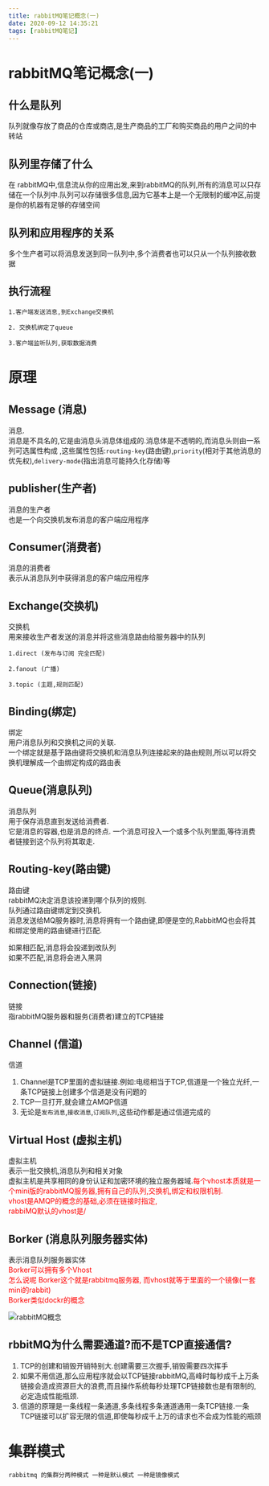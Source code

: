 ```yaml
---
title: rabbitMQ笔记概念(一)
date: 2020-09-12 14:35:21
tags: [rabbitMQ笔记]
---
```


# rabbitMQ笔记概念(一)
## 什么是队列

队列就像存放了商品的仓库或商店,是生产商品的工厂和购买商品的用户之间的中转站

## 队列里存储了什么
在  rabbitMQ中,信息流从你的应用出发,来到rabbitMQ的队列,所有的消息可以只存储在一个队列中.队列可以存储很多信息,因为它基本上是一个无限制的缓冲区,前提是你的机器有足够的存储空间

## 队列和应用程序的关系
  多个生产者可以将消息发送到同一队列中,多个消费者也可以只从一个队列接收数据

  <!--more-->
##   执行流程
```
1.客户端发送消息,到Exchange交换机

2. 交换机绑定了queue

3.客户端监听队列,获取数据消费
```

# 原理
## Message (消息)
 消息.  
 消息是不具名的,它是由消息头消息体组成的.消息体是不透明的,而消息头则由一系列可选属性构成  ,这些属性包括:`routing-key`(路由键),`priority`(相对于其他消息的优先权),`delivery-mode`(指出消息可能持久化存储)等

## publisher(生产者)
消息的生产者  
也是一个向交换机发布消息的客户端应用程序

## Consumer(消费者)
消息的消费者  
表示从消息队列中获得消息的客户端应用程序

## Exchange(交换机)
 交换机  
 用来接收生产者发送的消息并将这些消息路由给服务器中的队列
```
1.direct (发布与订阅 完全匹配)

2.fanout (广播)

3.topic (主题,规则匹配)
```

## Binding(绑定)
 绑定  
 用户消息队列和交换机之间的关联.  
 一个绑定就是基于路由键将交换机和消息队列连接起来的路由规则,所以可以将交换机理解成一个由绑定构成的路由表

## Queue(消息队列)
 消息队列  
 用于保存消息直到发送给消费者.   
 它是消息的容器,也是消息的终点. 一个消息可投入一个或多个队列里面,等待消费者链接到这个队列将其取走.

## Routing-key(路由键)
 路由键  
 rabbitMQ决定消息该投递到哪个队列的规则.  
 队列通过路由键绑定到交换机.  
 消息发送给MQ服务器时,消息将拥有一个路由键,即便是空的,RabbitMQ也会将其和绑定使用的路由键进行匹配.

  如果相匹配,消息将会投递到改队列  
  如果不匹配,消息将会进入黑洞

## Connection(链接)
 链接  
 指rabbitMQ服务器和服务(消费者)建立的TCP链接

## Channel (信道)
  信道  
1. Channel是TCP里面的虚拟链接.例如:电缆相当于TCP,信道是一个独立光纤,一条TCP链接上创建多个信道是没有问题的
2. TCP一旦打开,就会建立AMQP信道
3. 无论是`发布消息`,`接收消息`,`订阅队列`,这些动作都是通过信道完成的

## Virtual Host (虚拟主机)
 虚拟主机  
 表示一批交换机,消息队列和相关对象  
 虚拟主机是共享相同的身份认证和加密环境的独立服务器域.<font color="red">每个vhost本质就是一个mini版的rabbitMQ服务器,拥有自己的队列,交换机,绑定和权限机制.  
 vhost是AMQP的概念的基础,必须在链接时指定,  
 rabbiMQ默认的vhost是/
 </font>

## Borker (消息队列服务器实体)
 表示消息队列服务器实体  
 <font color="red">Borker可以拥有多个Vhost  
  怎么说呢 Borker这个就是rabbitmq服务器,
  而vhost就等于里面的一个镜像(一套mini的rabbit)  
  Borker类似dockr的概念
 </font>  

![rabbitMQ概念](/img/2020-08-19/1.png)

## rbbitMQ为什么需要通道?而不是TCP直接通信?
1. TCP的创建和销毁开销特别大.创建需要三次握手,销毁需要四次挥手  
2. 如果不用信道,那么应用程序就会以TCP链接rabbitMQ,高峰时每秒成千上万条链接会造成资源巨大的浪费,而且操作系统每秒处理TCP链接数也是有限制的,必定造成性能瓶颈.
3. 信道的原理是一条线程一条通道,多条线程多条通道通用一条TCP链接.一条TCP链接可以扩容无限的信道,即使每秒成千上万的请求也不会成为性能的瓶颈

# 集群模式
```
rabbitmq 的集群分两种模式 一种是默认模式 一种是镜像模式
```